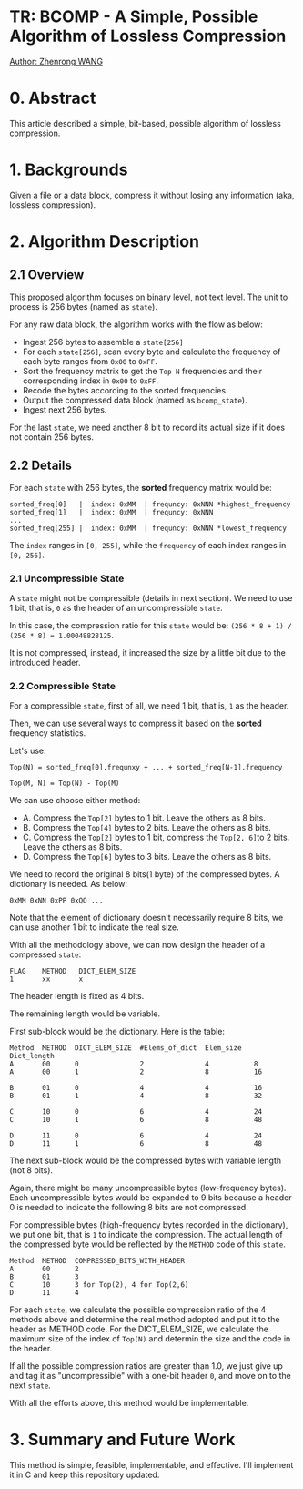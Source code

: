 # TR: BCOMP - A Simple, Possible Algorithm of Lossless Compression

[Author: Zhenrong WANG](https://github.com/zhenrong-wang)

# 0. Abstract

This article described a simple, bit-based, possible algorithm of lossless compression. 

# 1. Backgrounds

Given a file or a data block, compress it without losing any information (aka, lossless compression).

# 2. Algorithm Description

## 2.1 Overview

This proposed algorithm focuses on binary level, not text level. The unit to process is 256 bytes (named as `state`).

For any raw data block, the algorithm works with the flow as below:

- Ingest 256 bytes to assemble a `state[256]`
- For each `state[256]`, scan every byte and calculate the frequency of each byte ranges from `0x00` to `0xFF`.
- Sort the frequency matrix to get the `Top N` frequencies and their corresponding index in `0x00` to `0xFF`.
- Recode the bytes according to the sorted frequencies.
- Output the compressed data block (named as `bcomp_state`).
- Ingest next 256 bytes.

For the last `state`, we need another 8 bit to record its actual size if it does not contain 256 bytes.

## 2.2 Details

For each `state` with 256 bytes, the **sorted** frequency matrix would be:

```
sorted_freq[0]   |  index: 0xMM  | frequncy: 0xNNN *highest_frequency
sorted_freq[1]   |  index: 0xMM  | frequncy: 0xNNN
...
sorted_freq[255] |  index: 0xMM  | frequncy: 0xNNN *lowest_frequency
```
The `index` ranges in `[0, 255]`, while the `frequency` of each index ranges in `[0, 256]`.

### 2.1 Uncompressible State

A `state` might not be compressible (details in next section). We need to use 1 bit, that is, `0` as the header of an uncompressible `state`.

In this case, the compression ratio for this `state` would be: `(256 * 8 + 1) / (256 * 8) = 1.00048828125`. 

It is not compressed, instead, it increased the size by a little bit due to the introduced header.

### 2.2 Compressible State

For a compressible `state`, first of all, we need 1 bit, that is, `1` as the header.

Then, we can use several ways to compress it based on the **sorted** frequency statistics. 

Let's use:

`Top(N) = sorted_freq[0].frequnxy + ... + sorted_freq[N-1].frequency`

`Top(M, N) = Top(N) - Top(M)`

We can use choose either method:

- A. Compress the `Top[2]` bytes to 1 bit. Leave the others as 8 bits.
- B. Compress the `Top[4]` bytes to 2 bits. Leave the others as 8 bits.
- C. Compress the `Top[2]` bytes to 1 bit, compress the `Top[2, 6]`to 2 bits. Leave the others as 8 bits.
- D. Compress the `Top[6]` bytes to 3 bits. Leave the others as 8 bits.

We need to record the original 8 bits(1 byte) of the compressed bytes. A dictionary is needed. As below:

`0xMM 0xNN 0xPP 0xQQ ... `

Note that the element of dictionary doesn't necessarily require 8 bits, we can use another 1 bit to indicate the real size.

With all the methodology above, we can now design the header of a compressed `state`:

```
FLAG    METHOD   DICT_ELEM_SIZE
1       xx       x
```
The header length is fixed as 4 bits.

The remaining length would be variable. 

First sub-block would be the dictionary. Here is the table:

```
Method  METHOD  DICT_ELEM_SIZE  #Elems_of_dict  Elem_size   Dict_length
A       00      0               2               4           8
A       00      1               2               8           16

B       01      0               4               4           16
B       01      1               4               8           32

C       10      0               6               4           24
C       10      1               6               8           48

D       11      0               6               4           24
D       11      1               6               8           48

```
The next sub-block would be the compressed bytes with variable length (not 8 bits). 

Again, there might be many uncompressible bytes (low-frequency bytes). Each uncompressible bytes would be expanded to 9 bits because a header 0 is needed to indicate the following 8 bits are not compressed.

For compressible bytes (high-frequency bytes recorded in the dictionary), we put one bit, that is `1` to indicate the compression. The actual length of the compressed byte would be reflected by the `METHOD` code of this `state`.

```
Method  METHOD  COMPRESSED_BITS_WITH_HEADER
A       00      2
B       01      3
C       10      3 for Top(2), 4 for Top(2,6)
D       11      4
```

For each `state`, we calculate the possible compression ratio of the 4 methods above and determine the real method adopted and put it to the header as METHOD code. For the DICT_ELEM_SIZE, we calculate the maximum size of the index of `Top(N)` and determin the size and the code in the header.

If all the possible compression ratios are greater than 1.0, we just give up and tag it as "uncompressible" with a one-bit header `0`, and move on to the next `state`.

With all the efforts above, this method would be implementable.


# 3. Summary and Future Work

This method is simple, feasible, implementable, and effective. I'll implement it in C and keep this repository updated.
